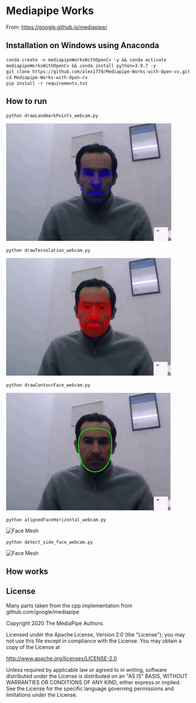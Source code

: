 # Mediapipe Works
From: https://google.github.io/mediapipe/

## Installation on Windows using Anaconda
```
conda create -n mediapipeWorksWithOpenCv -y && conda activate mediapipeWorksWithOpenCv && conda install python=3.9.7 -y
git clone https://github.com/alex1779/Mediapipe-Works-with-Open-cv.git
cd Mediapipe-Works-with-Open-cv
pip install -r requirements.txt
```

## How to run



```
python drawLandmarkPoints_webcam.py
```
 

![Face Mesh](https://github.com/alex1779/Mediapipe-Works-with-Open-cv/blob/master/imgs/01.gif)


```
python drawTesselation_webcam.py
```
 

![Face Mesh](https://github.com/alex1779/Mediapipe-Works-with-Open-cv/blob/master/imgs/02.gif)


```
python drawContourFace_webcam.py
```
 

![Face Mesh](https://github.com/alex1779/Mediapipe-Works-with-Open-cv/blob/master/imgs/03.gif)


```
python alignedFaceHorizontal_webcam.py
```
 

![Face Mesh](https://github.com/alex1779/Mediapipe-Works-with-Open-cv/blob/master/imgs/04.gif)


```
python detect_side_face_webcam.py
```


![Face Mesh](https://github.com/alex1779/Mediapipe-Works-with-Open-cv/blob/master/imgs/05.gif)


## How works






## License

Many parts taken from the cpp implementation from github.com/google/mediapipe

Copyright 2020 The MediaPipe Authors.

Licensed under the Apache License, Version 2.0 (the "License");
you may not use this file except in compliance with the License.
You may obtain a copy of the License at

http://www.apache.org/licenses/LICENSE-2.0

Unless required by applicable law or agreed to in writing, software
distributed under the License is distributed on an "AS IS" BASIS,
WITHOUT WARRANTIES OR CONDITIONS OF ANY KIND, either express or implied.
See the License for the specific language governing permissions and
limitations under the License.






